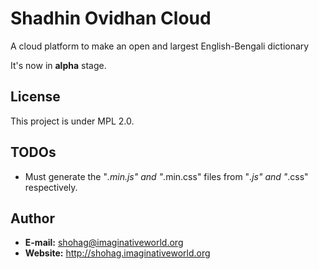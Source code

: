 Shadhin Ovidhan Cloud
=====================

A cloud platform to make an open and largest English-Bengali dictionary

It's now in **alpha** stage.

License
-------

This project is under MPL 2.0.

TODOs
-----

 - Must generate the "*.min.js" and "*.min.css" files from "*.js" and "*.css" respectively.

Author
------

 - **E-mail:** [shohag@imaginativeworld.org][1]
 - **Website:** http://shohag.imaginativeworld.org

  [1]: mailto:shohag@imaginativeworld.org
